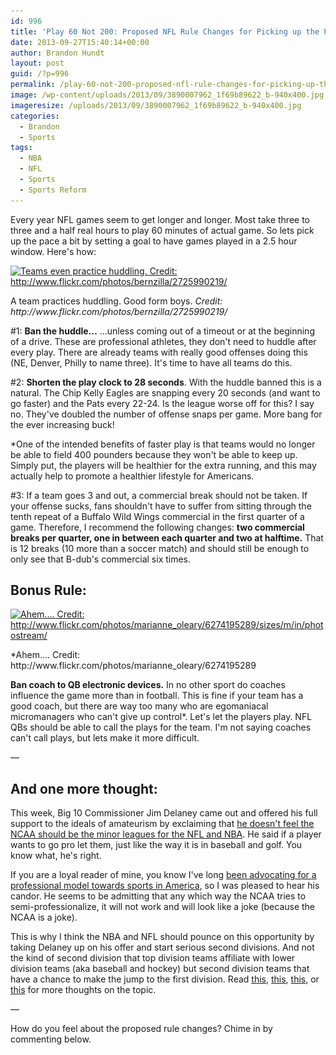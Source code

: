 ```yaml
---
id: 996
title: 'Play 60 Not 200: Proposed NFL Rule Changes for Picking up the Pace'
date: 2013-09-27T15:40:14+00:00
author: Brandon Hundt
layout: post
guid: /?p=996
permalink: /play-60-not-200-proposed-nfl-rule-changes-for-picking-up-the-pace/
image: /wp-content/uploads/2013/09/3890007962_1f69b89622_b-940x400.jpg
imageresize: /uploads/2013/09/3890007962_1f69b89622_b-940x400.jpg
categories:
  - Brandon
  - Sports
tags:
  - NBA
  - NFL
  - Sports
  - Sports Reform
---
```

Every year NFL games seem to get longer and longer. Most take three to three and a half real hours to play 60 minutes of actual game. So lets pick up the pace a bit by setting a goal to have games played in a 2.5 hour window. Here's how:<!--more-->

<div id="attachment_998" class="wp-caption alignright">
  <a href="/wp-content/uploads/2013/09/2725990219_ff1ce81137_n.jpg"><img class="size-medium wp-image-998" alt="Teams even practice huddling. Credit: http://www.flickr.com/photos/bernzilla/2725990219/" src="/wp-content/uploads/2013/09/2725990219_ff1ce81137_n-300x198.jpg" width="300" height="198" srcset="/wp-content/uploads/2013/09/2725990219_ff1ce81137_n-300x198.jpg 300w, /wp-content/uploads/2013/09/2725990219_ff1ce81137_n.jpg 320w" sizes="(max-width: 300px) 100vw, 300px" /></a>

  <p class="wp-caption-text">
    A team practices huddling. Good form boys. <em>Credit: http://www.flickr.com/photos/bernzilla/2725990219/</em>
  </p>
</div>

#1: **Ban the huddle&#8230;**
&#8230;unless coming out of a timeout or at the beginning of a drive. These are professional athletes, they don't need to huddle after every play. There are already teams with really good offenses doing this (NE, Denver, Philly to name three). It's time to have all teams do this.

#2: **Shorten the play clock to 28 seconds**.
With the huddle banned this is a natural. The Chip Kelly Eagles are snapping every 20 seconds (and want to go faster) and the Pats every 22-24. Is the league worse off for this? I say no. They've doubled the number of offense snaps per game. More bang for the ever increasing buck!

*One of the intended benefits of faster play is that teams would no longer be able to field 400 pounders because they won't be able to keep up. Simply put, the players will be healthier for the extra running, and this may actually help to promote a healthier lifestyle for Americans.

#3: If a team goes 3 and out, a commercial break should not be taken. If your offense sucks, fans shouldn't have to suffer from sitting through the tenth repeat of a Buffalo Wild Wings commercial in the first quarter of a game. Therefore, I recommend the following changes: **two commercial breaks per quarter, one in between each quarter and two at halftime.** That is 12 breaks (10 more than a soccer match) and should still be enough to only see that B-dub's commercial six times.

## Bonus Rule:

<div id="attachment_1000" class="wp-caption alignright">
  <a href="/wp-content/uploads/2013/09/6274195289_5b174a1cd8.jpg"><img class="size-medium wp-image-1000" alt="Ahem....  Credit: http://www.flickr.com/photos/marianne_oleary/6274195289/sizes/m/in/photostream/" src="/wp-content/uploads/2013/09/6274195289_5b174a1cd8-300x225.jpg" width="300" height="225" srcset="/wp-content/uploads/2013/09/6274195289_5b174a1cd8-300x225.jpg 300w, /wp-content/uploads/2013/09/6274195289_5b174a1cd8.jpg 500w" sizes="(max-width: 300px) 100vw, 300px" /></a>

  <p class="wp-caption-text">
    *Ahem&#8230;. Credit: http://www.flickr.com/photos/marianne_oleary/6274195289
  </p>
</div>

**Ban coach to QB electronic devices.**
In no other sport do coaches influence the game more than in football. This is fine if your team has a good coach, but there are way too many who are egomaniacal micromanagers who can't give up control*. Let's let the players play. NFL QBs should be able to call the plays for the team. I'm not saying coaches can't call plays, but lets make it more difficult.

&#8212;

## And one more thought:

This week, Big 10 Commissioner Jim Delaney came out and offered his full support to the ideals of amateurism by exclaiming that <a href="http://espn.go.com/college-sports/story/_/id/9723411/big-ten-commissioner-jim-delany-discusses-possible-football-basketball-changes" rel="external">he doesn't feel the NCAA should be the minor leagues for the NFL and NBA</a>. He said if a player wants to go pro let them, just like the way it is in baseball and golf. You know what, he's right.

If you are a loyal reader of mine, you know I've long [been advocating for a professional model towards sports in America](/tag/sports-reform/), so I was pleased to hear his candor. He seems to be admitting that any which way the NCAA tries to semi-professionalize, it will not work and will look like a joke (because the NCAA is a joke).

This is why I think the NBA and NFL should pounce on this opportunity by taking Delaney up on his offer and start serious second divisions. And not the kind of second division that top division teams affiliate with lower division teams (aka baseball and hockey) but second division teams that have a chance to make the jump to the first division. Read [this](/redrawing-ncaa-college-football-the-end-of-the-amateur-ideal/), [this](/part-1-saving-american-basketball/), [this](/part-2-better-basketball-professional-club-teams/), or [this](/the-world-basketball-cup-a-tournament-to-save-the-nba/) for more thoughts on the topic.

&#8212;

How do you feel about the proposed rule changes? Chime in by commenting below.
